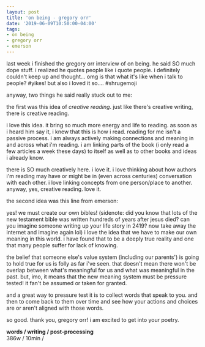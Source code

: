 ```yaml
---
layout: post
title: 'on being - gregory orr'
date: '2019-06-09T10:50:00-04:00'
tags:
- on being
- gregory orr
- emerson
--- 
```


last week i finished the gregory orr interview of on being. he said SO much dope stuff. i realized he quotes people like i quote people. i definitely couldn't keep up and thought... omg is that what it's like when i talk to people? #yikes! but also i loved it so.... #shrugemoji

anyway, two things he said really stuck out to me:

the first was this idea of _creative reading_. just like there's creative writing, there is creative reading. 

> 

i love this idea. it bring so much more energy and life to reading. as soon as i heard him say it, i knew that this is how i read. reading for me isn't a passive process. i am always actively making connections and meaning in and across what i'm reading. i am linking parts of the book (i only read a few articles a week these days) to itself as well as to other books and ideas i already know. 

there is SO much creatively here. i love it. i love thinking about how authors i'm reading may have or might be in (even across centuries) conversation with each other. i love linking concepts from one person/place to another. anyway, yes, creative reading. love it. 

the second idea was this line from emerson: 

> 

yes! we must create our own bibles! (sidenote: did you know that lots of the new testament bible was written hundreds of years after jesus died? can you imagine someone writing up your life story in 2419? now take away the internet and imagine again lol) i love the idea that we have to make our own meaning in this world. i have found that to be a deeply true reality and one that many people suffer for lack of knowing. 

the belief that someone else's value system (including our parents') is going to hold true for us is folly as far i've seen. that doesn't mean there won't be overlap between what's meaningful for us and what was meaningful in the past. but, imo, it means that the new meaning system must be pressure tested! it fan't be assumed or taken for granted. 

and a great way to pressure test it is to collect words that speak to you. and then to come back to them over time and see how your actions and choices are or aren't aligned with those words. 

so good. thank you, gregory orr! i am excited to get into your poetry. 

<!-- hyperlink bank -->


<!-- &#042; = asterisk -->
<!-- &#039; = single quote '-->

**words / writing / post-processing**  
386w / 10min / 